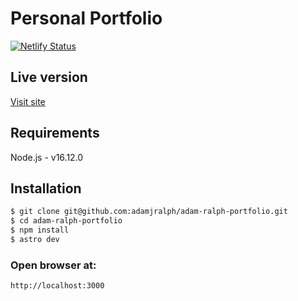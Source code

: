 # Personal Portfolio

[![Netlify Status](https://api.netlify.com/api/v1/badges/b3b34335-5a76-4480-b9ee-9a08ccf7e727/deploy-status)](https://app.netlify.com/sites/adam-ralph/deploys)

## Live version

[Visit site](https://adam-ralph.netlify.app)

## Requirements

Node.js - v16.12.0

## Installation

```bash
$ git clone git@github.com:adamjralph/adam-ralph-portfolio.git
$ cd adam-ralph-portfolio
$ npm install
$ astro dev
```

### Open browser at:
```bash
http://localhost:3000
```
